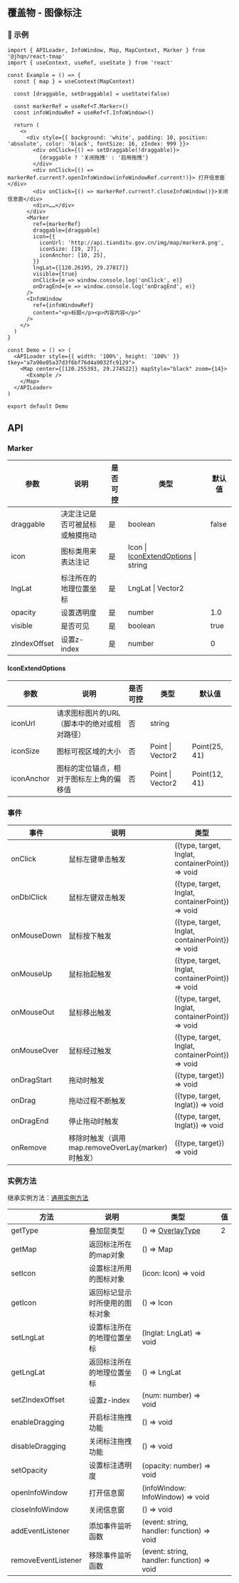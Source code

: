 ## 覆盖物 - 图像标注

### 🔨 示例

```tsx
import { APILoader, InfoWindow, Map, MapContext, Marker } from '@jhqn/react-tmap'
import { useContext, useRef, useState } from 'react'

const Example = () => {
  const { map } = useContext(MapContext)

  const [draggable, setDraggable] = useState(false)

  const markerRef = useRef<T.Marker>()
  const infoWindowRef = useRef<T.InfoWindow>()

  return (
    <>
      <div style={{ background: 'white', padding: 10, position: 'absolute', color: 'black', fontSize: 16, zIndex: 999 }}>
        <div onClick={() => setDraggable(!draggable)}>
          {draggable ? '关闭拖拽' : '启用拖拽'}
        </div>
        <div onClick={() => markerRef.current?.openInfoWindow(infoWindowRef.current!)}> 打开信息窗 </div>
        <div onClick={() => markerRef.current?.closeInfoWindow()}>关闭信息窗</div>
        <div>……</div>
      </div>
      <Marker
        ref={markerRef}
        draggable={draggable}
        icon={{
          iconUrl: 'http://api.tianditu.gov.cn/img/map/markerA.png',
          iconSize: [19, 27],
          iconAnchor: [10, 25],
        }}
        lngLat={[120.26195, 29.27817]}
        visible={true}
        onClick={e => window.console.log('onClick', e)}
        onDragEnd={e => window.console.log('onDragEnd', e)}
      />
      <InfoWindow
        ref={infoWindowRef}
        content="<p>标题</p><p>内容内容</p>"
      />
    </>
  )
}

const Demo = () => (
  <APILoader style={{ width: '100%', height: '100%' }} tkey="a7a90e05a37d3f6bf76d4a9032fc9129">
    <Map center={[120.255393, 29.274522]} mapStyle="black" zoom={14}>
      <Example />
    </Map>
  </APILoader>
)

export default Demo
```

## API

### Marker

| 参数         | 说明                           | 是否可控 | 类型                                                      | 默认值 |
| ------------ | ------------------------------ | -------- | --------------------------------------------------------- | ------ |
| draggable    | 决定注记是否可被鼠标或触摸拖动 | 是       | boolean                                                   | false  |
| icon         | 图标类用来表达注记             | 是       | Icon \| [IconExtendOptions](#iconextendoptions) \| string |        |
| lngLat       | 标注所在的地理位置坐标         | 是       | LngLat \| Vector2                                         |        |
| opacity      | 设置透明度                     | 是       | number                                                    | 1.0    |
| visible      | 是否可见                       | 是       | boolean                                                   | true   |
| zIndexOffset | 设置z-index                    | 是       | number                                                    | 0      |

#### IconExtendOptions

| 参数       | 说明                                        | 是否可控 | 类型              | 默认值        |
| ---------- | ------------------------------------------- | -------- | ----------------- | ------------- |
| iconUrl    | 请求图标图片的URL（脚本中的绝对或相对路径） | 否       | string            |               |
| iconSize   | 图标可视区域的大小                          | 否       | Point  \| Vector2 | Point(25, 41) |
| iconAnchor | 图标的定位锚点，相对于图标左上角的偏移值    | 否       | Point  \| Vector2 | Point(12, 41) |

### 事件

| 事件        | 说明                                              | 类型                                             |
| ----------- | ------------------------------------------------- | ------------------------------------------------ |
| onClick     | 鼠标左键单击触发                                  | ({type, target, lnglat, containerPoint}) => void |
| onDblClick  | 鼠标左键双击触发                                  | ({type, target, lnglat, containerPoint}) => void |
| onMouseDown | 鼠标按下触发                                      | ({type, target, lnglat, containerPoint}) => void |
| onMouseUp   | 鼠标抬起触发                                      | ({type, target, lnglat, containerPoint}) => void |
| onMouseOut  | 鼠标移出触发                                      | ({type, target, lnglat, containerPoint}) => void |
| onMouseOver | 鼠标经过触发                                      | ({type, target, lnglat, containerPoint}) => void |
| onDragStart | 拖动时触发                                        | ({type, target}) => void                         |
| onDrag      | 拖动过程不断触发                                  | ({type, target, lnglat}) => void                 |
| onDragEnd   | 停止拖动时触发                                    | ({type, target, lnglat}) => void                 |
| onRemove    | 移除时触发（调用map.removeOverLay(marker)时触发） | ({type, target}) => void                         |

### 实例方法

继承实例方法：[通用实例方法](/packages/react/src/overlay/index.zh-CN.md#实例方法)

| 方法                | 说明                           | 类型                                                                        | 值  |
| ------------------- | ------------------------------ | --------------------------------------------------------------------------- | --- |
| getType             | 叠加层类型                     | () => [OverlayType](/packages/react/src/overlay/index.zh-CN.md#overlaytype) | 2   |
| getMap              | 返回标注所在的map对象          | () => Map                                                                   |     |
| setIcon             | 设置标注所用的图标对象         | (icon: Icon) => void                                                        |     |
| getIcon             | 返回标记显示时所使用的图标对象 | () => Icon                                                                  |     |
| setLngLat           | 设置标注所在的地理位置坐标     | (lnglat: LngLat) => void                                                    |     |
| getLngLat           | 返回标注所在的地理位置坐标     | () => LngLat                                                                |     |
| setZIndexOffset     | 设置z-index                    | (num: number) => void                                                       |     |
| enableDragging      | 开启标注拖拽功能               | () => void                                                                  |     |
| disableDragging     | 关闭标注拖拽功能               | () => void                                                                  |     |
| setOpacity          | 设置标注透明度                 | (opacity: number) => void                                                   |     |
| openInfoWindow      | 打开信息窗                     | (infoWindow: InfoWindow) => void                                            |     |
| closeInfoWindow     | 关闭信息窗                     | () => void                                                                  |     |
| addEventListener    | 添加事件监听函数               | (event: string, handler: function) => void                                  |     |
| removeEventListener | 移除事件监听函数               | (event: string, handler: function) => void                                  |     |

